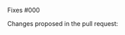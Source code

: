 <!---
Please add this into the test of test/fixture, format the changes by "terraform fmt", and test it by run the following:
```sh
$ docker build --build-arg BUILD_ARM_SUBSCRIPTION_ID=$ARM_SUBSCRIPTION_ID --build-arg BUILD_ARM_CLIENT_ID=$ARM_CLIENT_ID --build-arg BUILD_ARM_CLIENT_SECRET=$ARM_CLIENT_SECRET --build-arg BUILD_ARM_TENANT_ID=$ARM_TENANT_ID -t azure-aks .
$ docker run --rm azure-aks /bin/bash -c "bundle install && rake full"
```
Please add this into the example usage of README.md and format the changes by "terrafmt fmt README.md". Please intall "terrafmt" by [install terrafmt](https://github.com/katbyte/terrafmt#install).
--->

Fixes #000

Changes proposed in the pull request:

